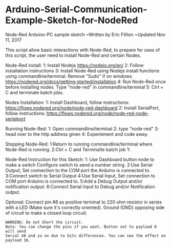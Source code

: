 # Arduino-Serial-Communication-Example-Sketch-for-NodeRed

Node-Red Arduino-PC sample sketch
  ~Written by Eric Fillion
  ~Updated Nov 11, 2017
  
  This script allow basic interactions with Node-Red,
  to prepare for uses of this script, the user need to install Node-Red and certain Nodes.
  
  Node-Red install:
    1: Install Nodejs https://nodejs.org/en/
    2: Follow installation instructions
    3: Install Node-Red using Nodejs install functions using commandline/terminal. Remove "Sudo" if on windows.
          https://nodered.org/docs/getting-started/installation
    4: Run Node-Red once before installing nodes. Type "node-red" in commandline/terminal
    5: Ctrl + C and terminate batch jobs.
    
  Nodes Installation:
    1: Install Dashboard, follow instructions:
        https://flows.nodered.org/node/node-red-dashboard
    2: Install SerialPort, follow instructions:
        https://flows.nodered.org/node/node-red-node-serialport
        
  Running Node-Red:
    1: Open commandline/terminal
    2: type "node-red"
    3: head over to the http address given
    4: Experiement and code away.
    
  Stopping Node-Red:
    1:Return to running commandline/terminal where Node-Red is running.
    2:Ctrl + C and Terminalte batch job Y.
    
  Node-Red Instruction for this Sketch:
    1: Use Dashboard button node to make a switch
      Configure switch to send a number string.
    2:Use Serial Output, Set connection to the COM port the Arduino is connected to.
    3:Connect switch to Serial Output
    4:Use Serial Input, Set connection to COM port Arduino is connected to.
    5:Add a Debug Output and/or notification output.
    6:Connect Serial Input to Debug and/or Notification output.
    
  Optional:
    Connect pin #8 as positive terminal to 220 ohm resistor in series
    with a LED (Make sure it's correctly oriented). 
    Ground (GND) opposing side of circuit to make a closed loop circuit.
    
    WARNING: Do not Short the circuit.
    Note: You can change the pins if you want. Button set to payload 0 will send 
    Serial 48 and so on due to bits differences. You can see the effect on payload 16.